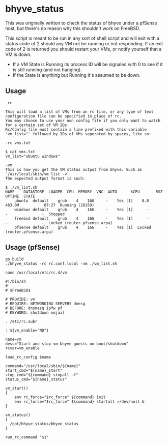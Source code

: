 # bhyve_status

This was originally written to check the status of bhyve under a pfSense host, but there's no reason why this shouldn't work on FreeBSD.

This script is meant to be run in any sort of shell script and will exit with a status code of 2 should any VM not be running or not responding. If an exit code of 2 is returned you should restart your VMs, or notify yourself that a VM is down.

- If a VM State is Running its process ID will be signaled with 0 to see if it is still running (and not hanging).
- If the State is anything but Running it's assumed to be down.

## Usage
```
-rc

This will load a list of VMs from an rc file, or any type of text configuration file can be specified in place of rc.
You may choose to use your own config file if you only want to watch for a certain set of VM IDs.
Rc/Config file must contain a line prefixed with this variable 'vm_list="' followed by IDs of VMs seperated by spaces, like so:

-rc vms.txt

$ cat vms.txt
vm_list="ubuntu windows"

-vm
This is how you get the VM status output from bhyve. Such as `/usr/local/sbin/vm list -v`
The expected output format is such:

$ ./vm_list.sh
NAME    DATASTORE  LOADER  CPU  MEMORY  VNC  AUTO      %CPU       RSZ          UPTIME  STATE
	ubuntu  default    grub    4    16G     -    Yes [1]    0.0    463.0M           07:27  Running (28159)
	windows default    grub    4    16G     -    Yes [1]      -         -               -  Stopped
	freebsd default    grub    4    16G     -    Yes [1]      -         -               -  Locked (router.pfsense.arpa)
	pfsense default    grub    4    16G     -    Yes [1]  Locked (router.pfsense.arpa)

```


## Usage (pfSense)
```
go build
./bhyve_status -rc rc.conf.local -vm ./vm_list.sh

nano /usr/local/etc/rc.d/vm

#!/bin/sh
#
# $FreeBSD$

# PROVIDE: vm
# REQUIRE: NETWORKING SERVERS dmesg
# BEFORE: dnsmasq ipfw pf
# KEYWORD: shutdown nojail

. /etc/rc.subr

: ${vm_enable="NO"}

name=vm
desc="Start and stop vm-bhyve guests on boot/shutdown"
rcvar=vm_enable

load_rc_config $name

command="/usr/local/sbin/${name}"
start_cmd="${name}_start"
stop_cmd="${command} stopall -f"
status_cmd="${name}_status"

vm_start()
{
    env rc_force="$rc_force" ${command} init
    env rc_force="$rc_force" ${command} startall >/dev/null &
}

vm_status()
{
  /opt/bhyve_status/bhyve_status
}

run_rc_command "$1"
```